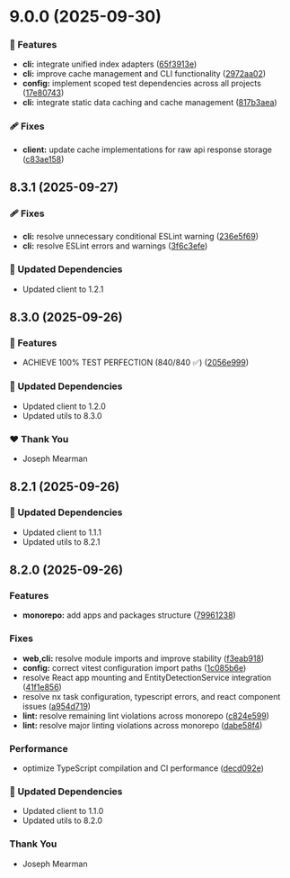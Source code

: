 # 9.0.0 (2025-09-30)

### 🚀 Features

- **cli:** integrate unified index adapters ([65f3913e](https://github.com/Mearman/Academic-Explorer/commit/65f3913e))
- **cli:** improve cache management and CLI functionality ([2972aa02](https://github.com/Mearman/Academic-Explorer/commit/2972aa02))
- **config:** implement scoped test dependencies across all projects ([17e80743](https://github.com/Mearman/Academic-Explorer/commit/17e80743))
- **cli:** integrate static data caching and cache management ([817b3aea](https://github.com/Mearman/Academic-Explorer/commit/817b3aea))

### 🩹 Fixes

- **client:** update cache implementations for raw api response storage ([c83ae158](https://github.com/Mearman/Academic-Explorer/commit/c83ae158))

## 8.3.1 (2025-09-27)

### 🩹 Fixes

- **cli:** resolve unnecessary conditional ESLint warning ([236e5f69](https://github.com/Mearman/Academic-Explorer/commit/236e5f69))
- **cli:** resolve ESLint errors and warnings ([3f6c3efe](https://github.com/Mearman/Academic-Explorer/commit/3f6c3efe))

### 🧱 Updated Dependencies

- Updated client to 1.2.1

## 8.3.0 (2025-09-26)

### 🚀 Features

- ACHIEVE 100% TEST PERFECTION (840/840 ✅) ([2056e999](https://github.com/Mearman/Academic-Explorer/commit/2056e999))

### 🧱 Updated Dependencies

- Updated client to 1.2.0
- Updated utils to 8.3.0

### ❤️ Thank You

- Joseph Mearman

## 8.2.1 (2025-09-26)

### 🧱 Updated Dependencies

- Updated client to 1.1.1
- Updated utils to 8.2.1

## 8.2.0 (2025-09-26)

### Features

- **monorepo:** add apps and packages structure ([79961238](https://github.com/Mearman/Academic-Explorer/commit/79961238))

### Fixes

- **web,cli:** resolve module imports and improve stability ([f3eab918](https://github.com/Mearman/Academic-Explorer/commit/f3eab918))
- **config:** correct vitest configuration import paths ([1c085b6e](https://github.com/Mearman/Academic-Explorer/commit/1c085b6e))
- resolve React app mounting and EntityDetectionService integration ([41f1e856](https://github.com/Mearman/Academic-Explorer/commit/41f1e856))
- resolve nx task configuration, typescript errors, and react component issues ([a954d719](https://github.com/Mearman/Academic-Explorer/commit/a954d719))
- **lint:** resolve remaining lint violations across monorepo ([c824e599](https://github.com/Mearman/Academic-Explorer/commit/c824e599))
- **lint:** resolve major linting violations across monorepo ([dabe58f4](https://github.com/Mearman/Academic-Explorer/commit/dabe58f4))

### Performance

- optimize TypeScript compilation and CI performance ([decd092e](https://github.com/Mearman/Academic-Explorer/commit/decd092e))

### 🧱 Updated Dependencies

- Updated client to 1.1.0
- Updated utils to 8.2.0

### Thank You

- Joseph Mearman